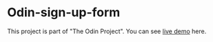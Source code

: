 # Odin-sign-up-form
This project is part of "The Odin Project". 
You can see [live demo](https://rutvikmendpara.github.io/Odin-sign-up-form/ "Sign-up-form") here.
